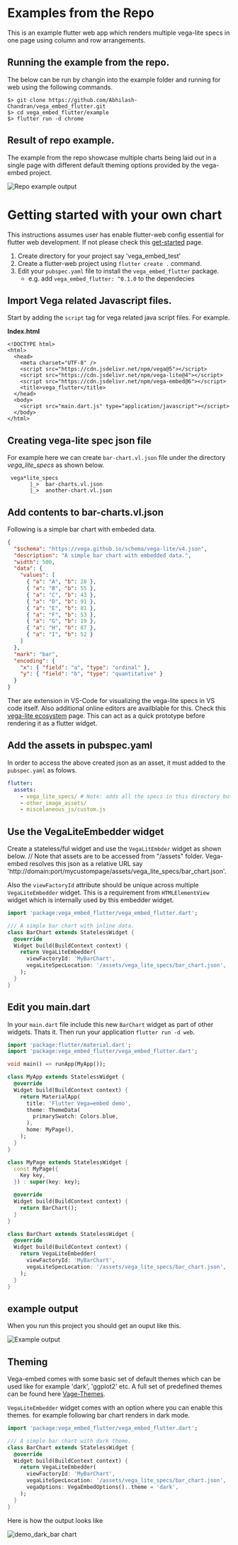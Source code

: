 # Examples from the Repo

This is an example flutter web app which renders multiple vega-lite specs in one page using column and row arrangements.

## Running the example from the repo.

The below can be run by changin into the example folder and running for web using the following commands.

```text
$> git clone https://github.com/Abhilash-Chandran/vega_embed_flutter.git
$> cd vega_embed_flutter/example
$> flutter run -d chrome
```

## Result of repo example.

The example from the repo showcase multiple charts being laid out in a single page with different default theming options provided by the vega-embed project.

![Repo example output](repo_example.png)

# Getting started with your own chart

This instructions assumes user has enable flutter-web config essential for flutter web development. If not please check this [get-started](https://flutter.dev/docs/get-started/web) page.

1. Create directory for your project say 'vega_embed_test'
2. Create a flutter-web project using `flutter create .` command.
3. Edit your `pubspec.yaml` file to install the `vega_embed_flutter` package.
   - e.g. add `vega_embed_flutter: ^0.1.0` to the dependecies

## Import Vega related Javascript files.

Start by adding the `script` tag for vega related java script files. For example.

**Index.html**

```
<!DOCTYPE html>
<html>
  <head>
    <meta charset="UTF-8" />
    <script src="https://cdn.jsdelivr.net/npm/vega@5"></script>
    <script src="https://cdn.jsdelivr.net/npm/vega-lite@4"></script>
    <script src="https://cdn.jsdelivr.net/npm/vega-embed@6"></script>
    <title>vega_flutter</title>
  </head>
  <body>
    <script src="main.dart.js" type="application/javascript"></script>
  </body>
</html>
```

## Creating vega-lite spec json file

For example here we can create `bar-chart.vl.json` file under the directory _vega_lite_specs_ as shown below.

```
 vega*lite_specs
       |_>  bar-charts.vl.json
       |_>  another-chart.vl.json
```

## Add contents to bar-charts.vl.json

Following is a simple bar chart with embeded data.

```json
{
  "$schema": "https://vega.github.io/schema/vega-lite/v4.json",
  "description": "A simple bar chart with embedded data.",
  "width": 500,
  "data": {
    "values": [
      { "a": "A", "b": 28 },
      { "a": "B", "b": 55 },
      { "a": "C", "b": 43 },
      { "a": "D", "b": 91 },
      { "a": "E", "b": 81 },
      { "a": "F", "b": 53 },
      { "a": "G", "b": 19 },
      { "a": "H", "b": 87 },
      { "a": "I", "b": 52 }
    ]
  },
  "mark": "bar",
  "encoding": {
    "x": { "field": "a", "type": "ordinal" },
    "y": { "field": "b", "type": "quantitative" }
  }
}
```

Ther are extension in VS-Code for visualizing the vega-lite specs in VS code itself. Also additional online editors are availblable for this. Check this [vega-lite ecosystem](https://vega.github.io/vega-lite/ecosystem.html) page. This can act as a quick prototype before rendering it as a flutter widget.

## Add the assets in pubspec.yaml

In order to access the above created json as an asset, it must added to the `pubspec.yaml` as folows.

```yaml
flutter:
  assets:
    - vega_lite_specs/ # Note: adds all the specs in this directory but not folders.
    - other_image_assets/
    - miscelaneous_js/custom.js
```

## Use the VegaLiteEmbedder widget

Create a stateless/ful widget and use the `VegaLitEmbder` widget as shown below. // Note that assets are to be accessed from "/assets" folder. Vega-embed resolves this json as a relative URL say 'http://domain:port/mycustompage/assets/vega_lite_specs/bar_chart.json'.

Also the `viewFactoryId` attribute should be unique across multiple `VegaLiteEmbedder` widget. This is a requirement from `HTMLElementView` widget which is internally used by this embedder widget.

```dart
import 'package:vega_embed_flutter/vega_embed_flutter.dart';

/// A simple bar chart with inline data.
class BarChart extends StatelessWidget {
  @override
  Widget build(BuildContext context) {
    return VegaLiteEmbedder(
      viewFactoryId: 'MyBarChart',
      vegaLiteSpecLocation: '/assets/vega_lite_specs/bar_chart.json',
    );
  }
}
```

## Edit you main.dart

In your `main.dart` file include this new `BarChart` widget as part of other widgets.
Thats it. Then run your application `flutter run -d web`.

```dart
import 'package:flutter/material.dart';
import 'package:vega_embed_flutter/vega_embed_flutter.dart';

void main() => runApp(MyApp());

class MyApp extends StatelessWidget {
  @override
  Widget build(BuildContext context) {
    return MaterialApp(
      title: 'Flutter Vega=embed demo',
      theme: ThemeData(
        primarySwatch: Colors.blue,
      ),
      home: MyPage(),
    );
  }
}

class MyPage extends StatelessWidget {
  const MyPage({
    Key key,
  }) : super(key: key);

  @override
  Widget build(BuildContext context) {
    return BarChart();
  }
}

class BarChart extends StatelessWidget {
  @override
  Widget build(BuildContext context) {
    return VegaLiteEmbedder(
      viewFactoryId: 'MyBarChart',
      vegaLiteSpecLocation: '/assets/vega_lite_specs/bar_chart.json',
    );
  }
}
```

## example output

When you run this project you should get an ouput like this.

![Example output](demo_example.png)

## Theming

Vega-embed comes with some basic set of default themes which can be used like for example 'dark', 'ggplot2' etc. A full set of predefined themes can be found here [Vage-Themes](https://github.com/vega/vega-themes#included-themes).

`VegaLiteEmbedder` widget comes with an option where you can enable this themes. for example following bar chart renders in dark mode.

```dart
import 'package:vega_embed_flutter/vega_embed_flutter.dart';

/// A simple bar chart with dark theme.
class BarChart extends StatelessWidget {
  @override
  Widget build(BuildContext context) {
    return VegaLiteEmbedder(
      viewFactoryId: 'MyBarChart',
      vegaLiteSpecLocation: '/assets/vega_lite_specs/bar_chart.json',
      vegaOptions: VegaEmbedOptions()..theme = 'dark',
    );
  }
}
```

Here is how the output looks like

![demo_dark_bar chart](demo_dark_bar.png)
